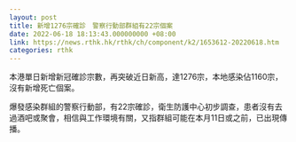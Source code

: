 ```yaml
---
layout: post
title: 新增1276宗確診　警察行動部群組有22宗個案
date: 2022-06-18 18:13:43.000000000 +08:00
link: https://news.rthk.hk/rthk/ch/component/k2/1653612-20220618.htm
categories: rthk
---
```


本港單日新增新冠確診宗數，再突破近日新高，達1276宗，本地感染佔1160宗，沒有新增死亡個案。

爆發感染群組的警察行動部，有22宗確診，衛生防護中心初步調查，患者沒有去過酒吧或聚會，相信與工作環境有關，又指群組可能在本月11日或之前，已出現傳播。
